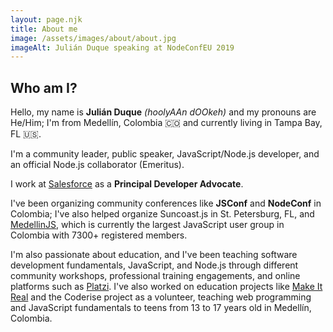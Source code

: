 ```yaml
---
layout: page.njk
title: About me
image: /assets/images/about/about.jpg
imageAlt: Julián Duque speaking at NodeConfEU 2019
---
```


## Who am I?

Hello, my name is **Julián Duque** _(hoolyAAn dOOkeh)_ and my pronouns are He/Him; I'm from Medellín, Colombia 🇨🇴 and currently living in Tampa Bay, FL 🇺🇸.

I'm a community leader, public speaker, JavaScript/Node.js developer, and an official Node.js collaborator (Emeritus).

I work at [Salesforce](https://developer.salesforce.com) as a **Principal Developer Advocate**.

I've been organizing community conferences like **JSConf** and **NodeConf** in Colombia; I've also helped organize Suncoast.js in St. Petersburg, FL, and [MedellinJS](https://www.meetup.com/medellinjs/), which is currently the largest JavaScript user group in Colombia with 7300+ registered members.

I'm also passionate about education, and I've been teaching software development fundamentals, JavaScript, and Node.js through different community workshops, professional training engagements, and online platforms such as [Platzi](https://platzi.com/). I've also worked on education projects like [Make It Real](https://makeitreal.camp/) and the Coderise project as a volunteer, teaching web programming and JavaScript fundamentals to teens from 13 to 17 years old in Medellín, Colombia.
